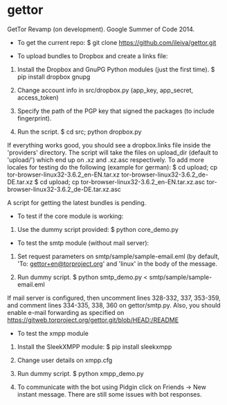 gettor
======

GetTor Revamp (on development).
Google Summer of Code 2014.

* To get the current repo:
$ git clone https://github.com/ileiva/gettor.git

* To upload bundles to Dropbox and create a links file:

1) Install the Dropbox and GnuPG Python modules (just the first time).
$ pip install dropbox gnupg

2) Change account info in src/dropbox.py (app_key, app_secret, access_token)

3) Specify the path of the PGP key that signed the packages (to include fingerprint).

4) Run the script.
$ cd src; python dropbox.py

If everything works good, you should see a dropbox.links file inside the 'providers' directory. The script will take the files on upload_dir (default to 'upload/') which end up on .xz and .xz.asc respectively. To add more locales for testing do the following (example for german):
$ cd upload; cp tor-browser-linux32-3.6.2_en-EN.tar.xz tor-browser-linux32-3.6.2_de-DE.tar.xz
$ cd upload; cp tor-browser-linux32-3.6.2_en-EN.tar.xz.asc tor-browser-linux32-3.6.2_de-DE.tar.xz.asc

A script for getting the latest bundles is pending.

* To test if the core module is working:

1) Use the dummy script provided:
$ python core_demo.py

* To test the smtp module (without mail server):

1) Set request parameters on smtp/sample/sample-email.eml (by default, 'To: gettor+en@torproject.org' and 'linux' in the body of the message. 

2) Run dummy script.
$ python smtp_demo.py < smtp/sample/sample-email.eml

If mail server is configured, then uncomment lines 328-332, 337, 353-359, and comment lines 334-335, 338, 360 on gettor/smtp.py. Also, you should enable e-mail forwarding as specified on https://gitweb.torproject.org/gettor.git/blob/HEAD:/README

* To test the xmpp module

1) Install the SleekXMPP module:
$ pip install sleekxmpp

2) Change user details on xmpp.cfg

3) Run dummy script.
$ python xmpp_demo.py

4) To communicate with the bot using Pidgin click on Friends -> New instant message. There are still some issues with bot responses.





